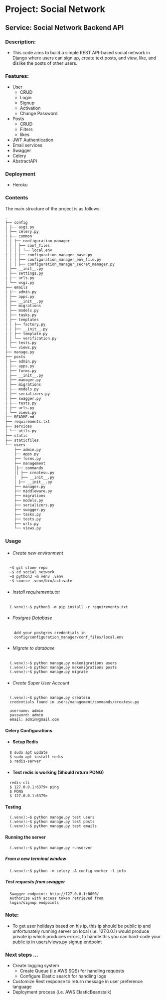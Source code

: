 # Project: Social Network

## Service: Social Network Backend API

### Description:
- This code aims to build a simple REST API-based social network in Django where users can sign up, create text posts, and view, like, and dislike the posts of other users.

### Features:
- User 
  - CRUD
  - Login
  - Signup
  - Activation
  - Change Password
- Posts 
  - CRUD
  - Filters
  - likes
- JWT Authentication
- Email services
- Swagger
- Celery
- AbstractAPI 

### Deployment
- Heroku 

### Contents
The main structure of the project is as follows:

```bash  
.
├── config
│ ├── asgi.py
│ ├── celery.py
│ ├── common
│ │ ├── configuration_manager
│ │ │ ├── conf_files
│ │ │ │ └── local.env
│ │ │ ├── configuration_manager_base.py
│ │ │ ├── configuration_manager_env_file.py
│ │ │ ├── configuration_manager_secret_manager.py
│ ├── __init__.py
│ ├── settings.py
│ ├── urls.py
│ └── wsgi.py
├── emails
│ ├── admin.py
│ ├── apps.py
│ ├── __init__.py
│ ├── migrations
│ ├── models.py
│ ├── tasks.py
│ ├── templates
│ │ ├── factory.py
│ │ ├── __init__.py
│ │ ├── template.py
│ │ └── verification.py
│ ├── tests.py
│ └── views.py
├── manage.py
├── posts
│ ├── admin.py
│ ├── apps.py
│ ├── forms.py
│ ├── __init__.py
│ ├── manager.py
│ ├── migrations
│ ├── models.py
│ ├── serializers.py
│ ├── swagger.py
│ ├── tests.py
│ ├── urls.py
│ └── views.py
├── README.md
├── requirements.txt
├── services
│ └── utils.py
├── static
├── staticfiles
└── users
    ├── admin.py
    ├── apps.py
    ├── forms.py
    ├── management
    │├── commands
    ││ ├── createsu.py
    │  ├── __init__.py
    │ ├── __init__.py
    ├── manager.py
    ├── middleware.py
    ├── migrations
    ├── models.py
    ├── serializers.py
    ├── swagger.py
    ├── tasks.py
    ├── tests.py
    ├── urls.py
    └── views.py

```


### Usage
- ###### Create new environment 
```
  ~$ git clone repo
  ~$ cd social_network
  ~$ python3 -m venv .venv
  ~$ source .venv/bin/activate
```
- ###### Install requirements.txt
```
  (.venv):~$ python3 -m pip install -r requirements.txt
```

- ###### Postgres Database
```
    Add your postgres credentials in 
    config/configuration_manager/conf_files/local.env
```

    
- ###### Migrate to database
```
  (.venv):~$ python manage.py makemigrations users
  (.venv):~$ python manage.py makemigrations posts
  (.venv):~$ python manage.py migrate
```

- ###### Create Super User Account
```
  (.venv):~$ python manage.py createsu
  credentials found in users/management/commands/createsu.py
  
  username: admin
  password: admin
  email: admin@gmail.com
```

#### Celery Configurations

- #### Setup Redis
```
  $ sudo apt update
  $ sudo apt install redis
  $ redis-server
```

- #### Test redis is working (Should return PONG)
```
  redis-cli
  $ 127.0.0.1:6379> ping
  $ PONG
  $ 127.0.0.1:6379>
```

#### Testing
```
  (.venv):~$ python manage.py test users
  (.venv):~$ python manage.py test posts
  (.venv):~$ python manage.py test emails
```

#### Running the server

```
  (.venv):~$ python manage.py runserver
```

##### From a new terminal window
```
  (.venv):~$ python -m celery -A config worker -l info
```
 ##### Test requests from swagger
```
  Swagger endpoint: http://127.0.0.1:8000/
  Authorize with access token retrieved from
  login/signup endpoints
```

### Note:
- To get user holidays based on his ip, this ip should be public ip and unfortunately running server on local (i.e. 127.0.0.1) would produce private ip which produces errors, to handle this you can hard-code your public ip in users/views.py signup endpoint 

### Next steps ...
- Create logging system
  - Create Queue (i.e AWS SQS) for handling requests
  - Configure Elastic search for handling logs
- Customize Rest response to return message in user preference language
- Deployment process (i.e. AWS ElasticBeanstalk)





